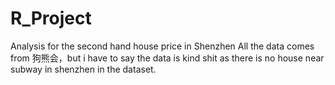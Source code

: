 # R_Project
Analysis for the second hand house price in Shenzhen
All the data comes from 狗熊会，but i have to say the data is kind shit as there is no house near subway in shenzhen in the dataset.
